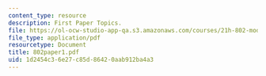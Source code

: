 ```yaml
---
content_type: resource
description: First Paper Topics.
file: https://ol-ocw-studio-app-qa.s3.amazonaws.com/courses/21h-802-modern-latin-america-1808-present-revolution-dictatorship-democracy-spring-2005/1d2454c36e27c85d86420aab912ba4a3_802paper1.pdf
file_type: application/pdf
resourcetype: Document
title: 802paper1.pdf
uid: 1d2454c3-6e27-c85d-8642-0aab912ba4a3
---
```

